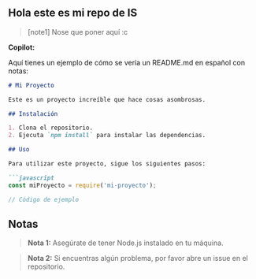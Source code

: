 ## Hola este es mi repo de IS
> [note1]
> Nose que poner aquí :c

**Copilot:**

Aquí tienes un ejemplo de cómo se vería un README.md en español con notas:

```markdown
# Mi Proyecto

Este es un proyecto increíble que hace cosas asombrosas.

## Instalación

1. Clona el repositorio.
2. Ejecuta `npm install` para instalar las dependencias.

## Uso

Para utilizar este proyecto, sigue los siguientes pasos:

```javascript
const miProyecto = require('mi-proyecto');

// Código de ejemplo
```

## Notas

> **Nota 1:** Asegúrate de tener Node.js instalado en tu máquina.

> **Nota 2:** Si encuentras algún problema, por favor abre un issue en el repositorio.

